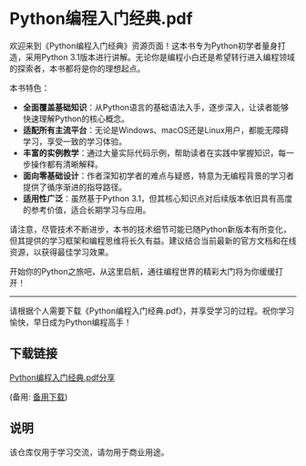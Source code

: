 # Python编程入门经典.pdf

欢迎来到《Python编程入门经典》资源页面！这本书专为Python初学者量身打造，采用Python 3.1版本进行讲解。无论你是编程小白还是希望转行进入编程领域的探索者，本书都将是你的理想起点。

本书特色：
- **全面覆盖基础知识**：从Python语言的基础语法入手，逐步深入，让读者能够快速理解Python的核心概念。
- **适配所有主流平台**：无论是Windows、macOS还是Linux用户，都能无障碍学习，享受一致的学习体验。
- **丰富的实例教学**：通过大量实际代码示例，帮助读者在实践中掌握知识，每一步操作都有清晰解释。
- **面向零基础设计**：作者深知初学者的难点与疑惑，特意为无编程背景的学习者提供了循序渐进的指导路径。
- **适用性广泛**：虽然基于Python 3.1，但其核心知识点对后续版本依旧具有高度的参考价值，适合长期学习与应用。

请注意，尽管技术不断进步，本书的技术细节可能已随Python新版本有所变化，但其提供的学习框架和编程思维将长久有益。建议结合当前最新的官方文档和在线资源，以获得最佳学习效果。

开始你的Python之旅吧，从这里启航，通往编程世界的精彩大门将为你缓缓打开！

---

请根据个人需要下载《Python编程入门经典.pdf》，并享受学习的过程。祝你学习愉快，早日成为Python编程高手！

## 下载链接
[Python编程入门经典.pdf分享](https://pan.quark.cn/s/410e15723cd6) 

(备用: [备用下载](https://pan.baidu.com/s/1jGCd91olBIOglvr0V-Jffw?pwd=1234))

## 说明

该仓库仅用于学习交流，请勿用于商业用途。
